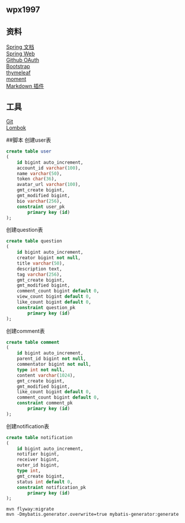 ## wpx1997

## 资料
[Spring 文档](https://spring.io/guides/)  
[Spring Web](https://spring.io/guides/gs/serving-web-content/)  
[Github OAuth](https://developer.github.com/apps/building-oauth-apps/creating-an-oauth-app/)  
[Bootstrap](https://v3.bootcss.com/)  
[thymeleaf](https://www.thymeleaf.org/doc/tutorials/3.0/usingthymeleaf.html)  
[moment](http://momentjs.cn/downloads/moment.min.js)  
[Markdown 插件](https://pandao.github.io/editor.md/)

## 工具
[Git](https://git-scm.com/download/win)  
[Lombok](http://plugins.jetbrains.com/plugin/6317-lombok/versions)

##脚本
创建user表
~~~sql
create table user
(
    id bigint auto_increment,
    account_id varchar(100),
    name varchar(50),
    token char(36),
    avatar_url varchar(100),
    gmt_create bigint,
    gmt_modified bigint,
    bio varchar(256),
    constraint user_pk
        primary key (id)
);

~~~
创建question表
~~~sql
create table question
(
    id bigint auto_increment,
    creator bigint not null,
    title varchar(50),
    description text,
    tag varchar(256),
    gmt_create bigint,
    gmt_modified bigint,
    comment_count bigint default 0,
    view_count bigint default 0,
    like_count bigint default 0,
    constraint question_pk
        primary key (id)
);
~~~
创建comment表
~~~sql
create table comment
(
    id bigint auto_increment,
    parent_id bigint not null,
    commentator bigint not null,
    type int not null,
    content varchar(1024),
    gmt_create bigint,
    gmt_modified bigint,
    like_count bigint default 0,
    comment_count bigint default 0,
    constraint comment_pk
        primary key (id)
);
~~~
创建notification表
~~~sql
create table notification
(
    id bigint auto_increment,
    notifier bigint,
    receiver bigint,
    outer_id bigint,
    type int,
    gmt_create bigint,
    status int default 0,
    constraint notification_pk
        primary key (id)
);

~~~
~~~
mvn flyway:migrate
mvn -Dmybatis.generator.overwrite=true mybatis-generator:generate
~~~

